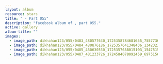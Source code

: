 ```yaml
---
layout: album
resource: stars
title: " - Part 055"
description: "facebook album of , part 055."
active: gallery
album-title: ""
images:
  - image_path: dikhahan123/055/0483_480577630_1725358784681655_7557730729884601600_n.jpg
  - image_path: dikhahan123/055/0484_480876186_1725357641348436_1342323591564917747_n.jpg
  - image_path: dikhahan123/055/0485_480630530_1725357638015103_1547515036290879527_n.jpg
  - image_path: dikhahan123/055/0487_481233726_1724584078092459_6975156506609944463_n.jpg
---
```

